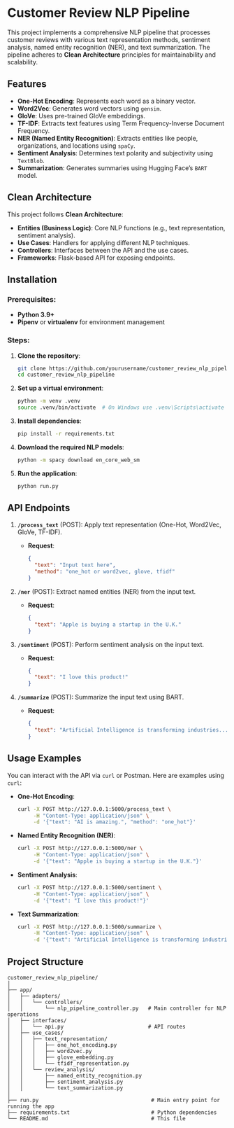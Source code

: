 # Customer Review NLP Pipeline

This project implements a comprehensive NLP pipeline that processes customer reviews with various text representation methods, sentiment analysis, named entity recognition (NER), and text summarization. The pipeline adheres to **Clean Architecture** principles for maintainability and scalability.

## Features

- **One-Hot Encoding**: Represents each word as a binary vector.
- **Word2Vec**: Generates word vectors using `gensim`.
- **GloVe**: Uses pre-trained GloVe embeddings.
- **TF-IDF**: Extracts text features using Term Frequency-Inverse Document Frequency.
- **NER (Named Entity Recognition)**: Extracts entities like people, organizations, and locations using `spaCy`.
- **Sentiment Analysis**: Determines text polarity and subjectivity using `TextBlob`.
- **Summarization**: Generates summaries using Hugging Face’s `BART` model.

## Clean Architecture

This project follows **Clean Architecture**:
- **Entities (Business Logic)**: Core NLP functions (e.g., text representation, sentiment analysis).
- **Use Cases**: Handlers for applying different NLP techniques.
- **Controllers**: Interfaces between the API and the use cases.
- **Frameworks**: Flask-based API for exposing endpoints.

## Installation

### Prerequisites:
- **Python 3.9+**
- **Pipenv** or **virtualenv** for environment management

### Steps:

1. **Clone the repository**:
    ```bash
    git clone https://github.com/yourusername/customer_review_nlp_pipeline.git
    cd customer_review_nlp_pipeline
    ```

2. **Set up a virtual environment**:
    ```bash
    python -m venv .venv
    source .venv/bin/activate  # On Windows use .venv\Scripts\activate
    ```

3. **Install dependencies**:
    ```bash
    pip install -r requirements.txt
    ```

4. **Download the required NLP models**:
    ```bash
    python -m spacy download en_core_web_sm
    ```

5. **Run the application**:
    ```bash
    python run.py
    ```

## API Endpoints

1. **`/process_text`** (POST): Apply text representation (One-Hot, Word2Vec, GloVe, TF-IDF).
    - **Request**:
      ```json
      {
        "text": "Input text here",
        "method": "one_hot or word2vec, glove, tfidf"
      }
      ```

2. **`/ner`** (POST): Extract named entities (NER) from the input text.
    - **Request**:
      ```json
      {
        "text": "Apple is buying a startup in the U.K."
      }
      ```

3. **`/sentiment`** (POST): Perform sentiment analysis on the input text.
    - **Request**:
      ```json
      {
        "text": "I love this product!"
      }
      ```

4. **`/summarize`** (POST): Summarize the input text using BART.
    - **Request**:
      ```json
      {
        "text": "Artificial Intelligence is transforming industries..."
      }
      ```

## Usage Examples

You can interact with the API via `curl` or Postman. Here are examples using `curl`:

- **One-Hot Encoding**:
    ```bash
    curl -X POST http://127.0.0.1:5000/process_text \
         -H "Content-Type: application/json" \
         -d '{"text": "AI is amazing.", "method": "one_hot"}'
    ```

- **Named Entity Recognition (NER)**:
    ```bash
    curl -X POST http://127.0.0.1:5000/ner \
         -H "Content-Type: application/json" \
         -d '{"text": "Apple is buying a startup in the U.K."}'
    ```

- **Sentiment Analysis**:
    ```bash
    curl -X POST http://127.0.0.1:5000/sentiment \
         -H "Content-Type: application/json" \
         -d '{"text": "I love this product!"}'
    ```

- **Text Summarization**:
    ```bash
    curl -X POST http://127.0.0.1:5000/summarize \
         -H "Content-Type: application/json" \
         -d '{"text": "Artificial Intelligence is transforming industries..."}'
    ```

## Project Structure

```plaintext
customer_review_nlp_pipeline/
│
├── app/
│   ├── adapters/
│   │   └── controllers/
│   │       └── nlp_pipeline_controller.py   # Main controller for NLP operations
│   ├── interfaces/
│   │   └── api.py                           # API routes
│   ├── use_cases/
│   │   ├── text_representation/
│   │   │   ├── one_hot_encoding.py
│   │   │   ├── word2vec.py
│   │   │   ├── glove_embedding.py
│   │   │   └── tfidf_representation.py
│   │   └── review_analysis/
│   │       ├── named_entity_recognition.py
│   │       ├── sentiment_analysis.py
│   │       └── text_summarization.py
│
├── run.py                                    # Main entry point for running the app
├── requirements.txt                          # Python dependencies
└── README.md                                 # This file